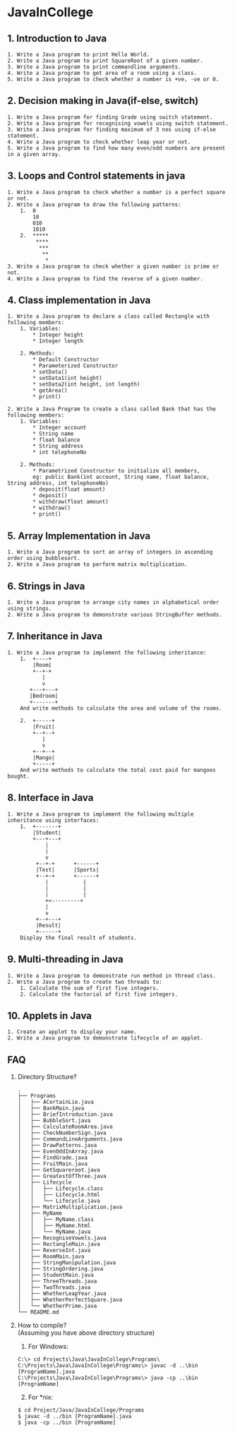 # JavaInCollege

## 1. Introduction to Java 
    1. Write a Java program to print Hello World.
    2. Write a Java program to print SquareRoot of a given number.
    3. Write a Java program to print commandline arguments.
    4. Write a Java program to get area of a room using a class.
    5. Write a Java program to check whether a number is +ve, -ve or 0.

## 2. Decision making in Java(if-else, switch) 
    1. Write a Java program for finding Grade using switch statement.
    2. Write a Java program for recognising vowels using switch statement.
    3. Write a Java program for finding maximum of 3 nos using if-else statement.
    4. Write a Java program to check whether leap year or not.
    5. Write a Java program to find how many even/odd numbers are present in a given array.

## 3. Loops and Control statements in java 
    1. Write a Java program to check whether a number is a perfect square or not.
    2. Write a Java program to draw the following patterns:
        1.  0
            10
            010
            1010
        2.  *****
             ****
              ***
               **
                *
    3. Write a Java program to check whether a given number is prime or not.
    4. Write a Java program to find the reverse of a given number.

## 4. Class implementation in Java 
    1. Write a Java program to declare a class called Rectangle with following members:
        1. Variables:   
            * Integer height
            * Integer length 

        2. Methods:
            * Default Constructor
            * Parameterized Constructor
            * setData()
            * setData1(int height)
            * setData2(int height, int length)
            * getArea()
            * print()

    2. Write a Java Program to create a class called Bank that has the following members:
        1. Variables:
            * Integer account
            * String name
            * float balance
            * String address
            * int telephoneNo

        2. Methods:
            * Parametrized Constructor to initialize all members,
            eg: public Bank(int account, String name, float balance, String address, int telephoneNo)
            * deposit(float amount)
            * deposit()
            * withdraw(float amount)
            * withdraw()
            * print()

## 5. Array Implementation in Java 
    1. Write a Java program to sort an array of integers in ascending order using bubblesort.
    2. Write a Java program to perform matrix multiplication.

## 6. Strings in Java 
    1. Write a Java program to arrange city names in alphabetical order using strings. 
    2. Write a Java program to demonstrate various StringBuffer methods.

## 7. Inheritance  in Java 
    1. Write a Java program to implement the following inheritance: 
        1.  +----+
            |Room|
            +--+-+
               |
               v
           +---+---+
           |Bedroom|
           +-------+
        And write methods to calculate the area and volume of the rooms.
        
        2.  +-----+
            |Fruit|
            +--+--+
               |
               v
            +--+--+
            |Mango|
            +-----+
        And write methods to calculate the total cost paid for mangoes bought.

## 8. Interface in Java 
    1. Write a Java program to implement the following multiple inheritance using interfaces:
        1.  +-------+
            |Student|
            +---+---+
                |
                |
                v
             +--+-+      +------+
             |Test|      |Sports|
             +--+-+      +------+
                |           |
                |           |
                |           |
                +<---------+
                |
                v
             +--+---+
             |Result|
             +------+
        Display the final result of students.
        
## 9. Multi-threading in Java 
    1. Write a Java program to demonstrate run method in thread class.
    2. Write a Java program to create two threads to:
        1. Calculate the sum of first five integers.
        2. Calculate the factorial of first five integers.

## 10. Applets in Java 
    1. Create an applet to display your name.
    2. Write a Java program to demonstrate lifecycle of an applet.

## FAQ

1. Directory Structure?  
    ```
    .
    ├── Programs
    │   ├── ACertainLie.java
    │   ├── BankMain.java
    │   ├── BriefIntroduction.java
    │   ├── BubbleSort.java
    │   ├── CalculateRoomArea.java
    │   ├── CheckNumberSign.java
    │   ├── CommandLineArguments.java
    │   ├── DrawPatterns.java
    │   ├── EvenOddInArray.java
    │   ├── FindGrade.java
    │   ├── FruitMain.java
    │   ├── GetSquareroot.java
    │   ├── GreatestOfThree.java
    │   ├── Lifecycle
    │   │   ├── Lifecycle.class
    │   │   ├── Lifecycle.html
    │   │   └── Lifecycle.java
    │   ├── MatrixMultiplication.java
    │   ├── MyName
    │   │   ├── MyName.class
    │   │   ├── MyName.html
    │   │   └── MyName.java
    │   ├── RecogniseVowels.java
    │   ├── RectangleMain.java
    │   ├── ReverseInt.java
    │   ├── RoomMain.java
    │   ├── StringManipulation.java
    │   ├── StringOrdering.java
    │   ├── StudentMain.java
    │   ├── ThreeThreads.java
    │   ├── TwoThreads.java
    │   ├── WhetherLeapYear.java
    │   ├── WhetherPerfectSquare.java
    │   └── WhetherPrime.java
    └── README.md

    ```
2. How to compile?  
    (Assuming you have above directory structure)  

    1. For Windows:  
    ```
    C:\> cd Projects\Java\JavaInCollege\Programs\  
    C:\Projects\Java\JavaInCollege\Programs\> javac -d ..\bin [ProgramName].java  
    C:\Projects\Java\JavaInCollege\Programs\> java -cp ..\bin [ProgramName]  
    ```
    2. For *nix:  
    ```
    $ cd Project/Java/JavaInCollege/Programs   
    $ javac -d ../bin [ProgramName].java  
    $ java -cp ../bin [ProgramName]
    ```
